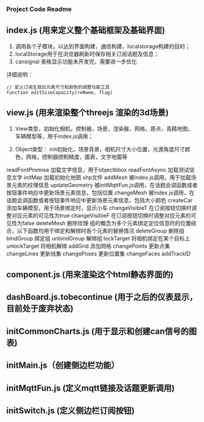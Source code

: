 ### Project Code Readme


## index.js (用来定义整个基础框架及基础界面)
1. 调用各个子模块，以达到界面构建，通信构建，localstorage构建的目的；
2. localStorage用于在浏览器刷新时保存相关订阅话题及信息；
3. cansignal 表格显示功能未开发完，需要进一步优化

详细说明：

```
// 定义订阅生效后元素尺寸和颜色的调整功能工具
function editSizeCapacity(reName, flag)
```


## view.js (用来渲染整个threejs 渲染的3d场景)
1. View类型，初始化相机，控制器，场景，渲染器，网格，原点，高精地图，车辆模型等，用于index.js调用；

2. Object类型：
init初始化，场景背景，相机尺寸大小位置，光源角度尺寸颜色，网格，控制器控制精度，圖表，文字地圖等

readFontPromise 加载文字信息，用于objectbbox
readFontAsync 加载测试信息文字
initMap 加载初始化地图 shp文件
addMesh 被index.js调用，用于加载场景元素的纹理信息
updateGeometry 被initMqttFun.js调用，在话题会调函数或者按钮事件响应中更新场景元素信息，包括位置
changeMesh 被index.js调用，在话题会调函数或者按钮事件响应中更新场景元素信息，包括大小颜色
createCar 添加车辆模型，用于场景绑定时，显示小车
changeVisibleT 在订阅按钮切换时调整对应元素的可见性为true
changeVisibleF 在订阅按钮切换时调整对应元素的可见性为false
deleteMesh 删除纹理
组的概念为多个元素绑定定位信息时的位置结合，以下函数均用于绑定和解绑时各个元素的替换情况
deleteGroup 删除组
bindGroup 绑定组
unbindGroup 解绑组
lockTarget 将相机绑定在某个目标上
unlockTarget 将相机解绑
addGrid 添加网格
changePoints 更新点集
changeLines 更新线集
changePoses 更新位置集
changeFaces
addTrackID

## component.js (用来渲染这个html静态界面的)
## dashBoard.js.tobecontinue (用于之后的仪表显示，目前处于废弃状态)
## initCommonCharts.js (用于显示和创建can信号的图表)
## initMain.js（创建侧边栏功能）
## initMqttFun.js (定义mqtt链接及话题更新调用)
## initSwitch.js (定义侧边栏订阅按钮)

